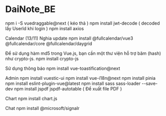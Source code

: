 # DaiNote_BE
npm i -S vuedraggable@next ( kéo thả )
npm install jwt-decode ( decoded lấy UserId khi login )
npm install axios

Calendar (13/11) Nghia update
npm install @fullcalendar/vue3 @fullcalendar/core @fullcalendar/daygrid

Để sử dụng hàm md5 trong Vue.js, bạn cần một thư viện hỗ trợ băm (hash) như crypto-js.
npm install crypto-js

Sử dụng thông báo
npm install vue-toastification@next

Admin
npm install vuestic-ui
npm install vue-i18n@next
npm install pinia
npm install eslint-plugin-vue@latest
npm install sass sass-loader --save-dev
npm install jspdf jspdf-autotable ( Để xuất file PDF )

Chart
npm install chart.js

Chat
npm install @microsoft/signalr